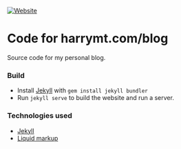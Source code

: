 [![Website](https://img.shields.io/website-up-down-green-red/http/shields.io.svg)](http://www.harrymt.com/blog)

# Code for harrymt.com/blog

Source code for my personal blog.


### Build

- Install [Jekyll](http://jekyllrb.com/) with `gem install jekyll bundler`
- Run `jekyll serve` to build the website and run a server.

### Technologies used

- [Jekyll](http://jekyllrb.com/)
- [Liquid markup](liquidmarkup.org)
